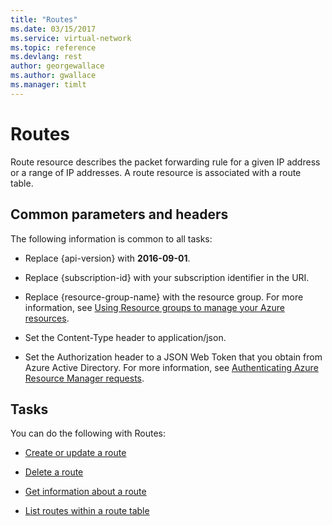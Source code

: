 ```yaml
---
title: "Routes"
ms.date: 03/15/2017
ms.service: virtual-network
ms.topic: reference
ms.devlang: rest
author: georgewallace
ms.author: gwallace
ms.manager: timlt
---
```

# Routes
Route resource describes the packet forwarding rule for a given IP address or a range of IP addresses.  A route resource is associated with a route table.  
  
##  <a name="bk_common"></a> Common parameters and headers  
 The following information is common to all tasks:  
  
-   Replace {api-version} with **2016-09-01**.  
  
-   Replace {subscription-id} with your subscription identifier in the URI.  
  
-   Replace {resource-group-name} with the resource group. For more information, see [Using Resource groups to manage your Azure resources](http://azure.microsoft.com/documentation/articles/azure-preview-portal-using-resource-groups).  
  
-   Set the Content-Type header to application/json.  
  
-   Set the Authorization header to a JSON Web Token that you obtain from Azure Active Directory. For more information, see [Authenticating Azure Resource Manager requests](../../index.md).  
  
## Tasks  
 You can do the following with Routes:  
  
-   [Create or update a route](create-or-update-a-route.md)  
  
-   [Delete a route](delete-a-route.md)  
  
-   [Get information about a route](get-information-about-a-route.md)  
  
-   [List routes within a route table](list-routes-within-a-route-table2.md)
